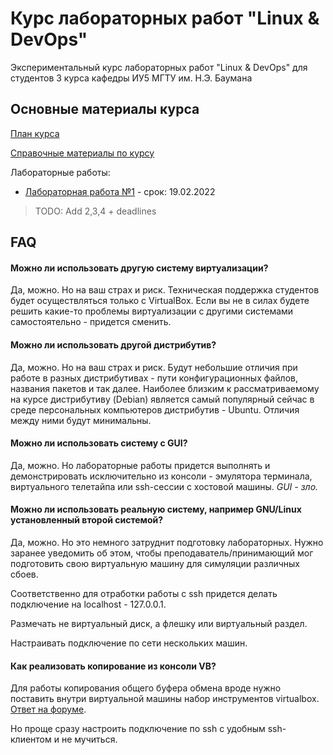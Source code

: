 # Курс лабораторных работ "Linux & DevOps"

Экспериментальный курс лабораторных работ "Linux & DevOps" для студентов 3 курса кафедры ИУ5 МГТУ им. Н.Э. Баумана

## Основные материалы курса

[План курса](./Plan.md)

[Справочные материалы по курсу](./Wiki.md)



Лабораторные работы:

- [Лабораторная работа №1](./Lab1.md) - срок: 19.02.2022

> TODO: Add 2,3,4 + deadlines





## FAQ

#### Можно ли использовать другую систему виртуализации?

Да, можно. Но на ваш страх и риск. Техническая поддержка студентов будет осуществляться только с VirtualBox. Если вы не в силах будете решить какие-то проблемы виртуализации с другими системами самостоятельно - придется сменить.

#### Можно ли использовать другой дистрибутив?

Да, можно. Но на ваш страх и риск. Будут небольшие отличия при работе в разных дистрибутивах - пути конфигурационных файлов, названия пакетов и так далее. Наиболее близким к рассматриваемому на курсе дистрибутиву (Debian) является самый популярный сейчас в среде персональных компьютеров дистрибутив - Ubuntu. Отличия между ними будут минимальны.

#### Можно ли использовать систему с GUI?

Да, можно. Но лабораторные работы придется выполнять и демонстрировать исключительно из консоли - эмулятора терминала, виртуального телетайпа или ssh-сессии с хостовой машины. *GUI - зло.*

#### Можно ли использовать реальную систему, например GNU/Linux установленный второй системой?

Да, можно. Но это немного затруднит подготовку лабораторных. Нужно заранее уведомить об этом, чтобы преподаватель/принимающий мог подготовить свою виртуальную машину для симуляции различных сбоев.

Соответственно для отработки работы с ssh придется делать подключение на localhost - 127.0.0.1.

Размечать не виртуальный диск, а флешку или виртуальный раздел.

Настраивать подключение по сети нескольких машин.

#### Как реализовать копирование из консоли VB?

Для работы копирования общего буфера обмена вроде нужно поставить внутри виртуальной машины набор инструментов virtualbox. [Ответ на форуме](https://superuser.com/questions/42134/how-do-i-enable-the-shared-clipboard-in-virtualbox).

Но проще сразу настроить подключение по ssh с удобным ssh-клиентом и не мучиться.

